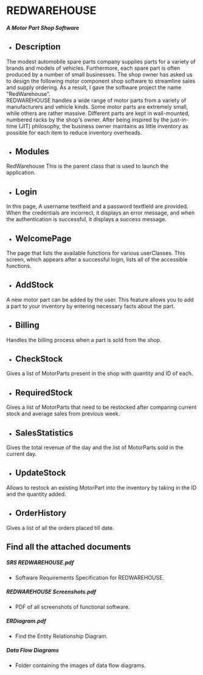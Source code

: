 # REDWAREHOUSE
##### A Motor Part Shop Software
- ## Description
The modest automobile spare parts company supplies parts for a variety of brands and models of vehicles. Furthermore, each spare part is often produced by a number of small businesses. The shop owner has asked us to design the following motor component shop software to streamline sales and supply ordering. As a result, I gave the software project the name "RedWarehouse". <br />
REDWAREHOUSE handles a wide range of motor parts from a variety of manufacturers and vehicle kinds. Some motor parts are extremely small, while others are rather massive. Different parts are kept in wall-mounted, numbered racks by the shop's owner. After being inspired by the just-in-time (JIT) philosophy, the business owner maintains as little inventory as possible for each item to reduce inventory overheads.
- ## Modules
RedWarehouse
This is the parent class that is used to launch the application.

- ## Login
In this page, A username textfield and a password textfield are provided. When the credentials are incorrect, it displays an error message, and when the authentication is successful, it displays a success message.

- ## WelcomePage
The page that lists the available functions for various userClasses.
This screen, which appears after a successful login, lists all of the accessible functions.

- ## AddStock
A new motor part can be added by the user. This feature allows you to add a part to your inventory by entering necessary facts about the part.

- ## Billing
Handles the billing process when a part is sold from the shop.

- ## CheckStock
Gives a list of MotorParts present in the shop with quantity and ID of each.

- ## RequiredStock
Gives a list of MotorParts that need to be restocked after comparing current stock and average sales from previous week.

- ## SalesStatistics
Gives the total revenue of the day and the list of MotorParts sold in the current day.

- ## UpdateStock
Allows to restock an existing MotorPart into the inventory by taking in the ID and the quantity added.

- ## OrderHistory
Gives a list of all the orders placed till date.

## Find all the attached documents
##### SRS REDWAREHOUSE.pdf
- Software Requirements Specification for REDWAREHOUSE.
##### REDWAREHOUSE Screenshots.pdf 
- PDF of all screenshots of functional software.
##### ERDiagram.pdf 
- Find the Entity Relationship Diagram.
##### Data Flow Diagrams 
- Folder containing the images of data flow diagrams.

